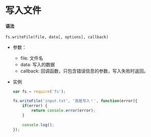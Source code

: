 # 写入文件

#### 语法

`fs.writeFile(file, data[, options], callback)`

* 参数：
    * file: 文件名
    * data: 写入的数据
    * callback: 回调函数，只包含错误信息的参数，写入失败时返回。
    
* 实例
    ```js
    var fs = require('fs');
    
    fs.writeFile('input.txt', '我是写入！', function(error){
        if(error) {
            return console.error(error);
        }
        
        console.log();
    });
    ```

